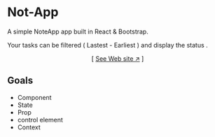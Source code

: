 # Not-App
A simple NoteApp app built in React & Bootstrap.

Your tasks can be filtered ( Lastest - Earliest ) and display the status .

 <div align="center">

[ [See Web site ↗︎][repo-url] ]
  

</div>

[repo-url]: https://mohammadrezanadirkhanloo.github.io/Not-App/

## Goals
- Component
- State
- Prop
- control element
- Context
